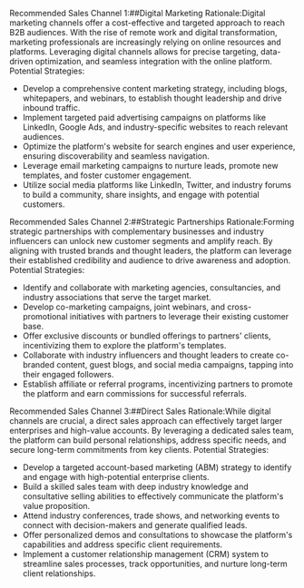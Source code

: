 Recommended Sales Channel 1:##Digital Marketing
Rationale:Digital marketing channels offer a cost-effective and targeted approach to reach B2B audiences. With the rise of remote work and digital transformation, marketing professionals are increasingly relying on online resources and platforms. Leveraging digital channels allows for precise targeting, data-driven optimization, and seamless integration with the online platform.
Potential Strategies:
- Develop a comprehensive content marketing strategy, including blogs, whitepapers, and webinars, to establish thought leadership and drive inbound traffic.
- Implement targeted paid advertising campaigns on platforms like LinkedIn, Google Ads, and industry-specific websites to reach relevant audiences.
- Optimize the platform's website for search engines and user experience, ensuring discoverability and seamless navigation.
- Leverage email marketing campaigns to nurture leads, promote new templates, and foster customer engagement.
- Utilize social media platforms like LinkedIn, Twitter, and industry forums to build a community, share insights, and engage with potential customers.

Recommended Sales Channel 2:##Strategic Partnerships
Rationale:Forming strategic partnerships with complementary businesses and industry influencers can unlock new customer segments and amplify reach. By aligning with trusted brands and thought leaders, the platform can leverage their established credibility and audience to drive awareness and adoption.
Potential Strategies:
- Identify and collaborate with marketing agencies, consultancies, and industry associations that serve the target market.
- Develop co-marketing campaigns, joint webinars, and cross-promotional initiatives with partners to leverage their existing customer base.
- Offer exclusive discounts or bundled offerings to partners' clients, incentivizing them to explore the platform's templates.
- Collaborate with industry influencers and thought leaders to create co-branded content, guest blogs, and social media campaigns, tapping into their engaged followers.
- Establish affiliate or referral programs, incentivizing partners to promote the platform and earn commissions for successful referrals.

Recommended Sales Channel 3:##Direct Sales
Rationale:While digital channels are crucial, a direct sales approach can effectively target larger enterprises and high-value accounts. By leveraging a dedicated sales team, the platform can build personal relationships, address specific needs, and secure long-term commitments from key clients.
Potential Strategies:
- Develop a targeted account-based marketing (ABM) strategy to identify and engage with high-potential enterprise clients.
- Build a skilled sales team with deep industry knowledge and consultative selling abilities to effectively communicate the platform's value proposition.
- Attend industry conferences, trade shows, and networking events to connect with decision-makers and generate qualified leads.
- Offer personalized demos and consultations to showcase the platform's capabilities and address specific client requirements.
- Implement a customer relationship management (CRM) system to streamline sales processes, track opportunities, and nurture long-term client relationships.